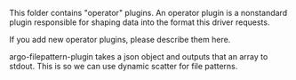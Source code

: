 This folder contains "operator" plugins. An operator plugin is a nonstandard plugin responsible for shaping data into the format this driver requests.

If you add new operator plugins, please describe them here.

argo-filepattern-plugin takes a json object and outputs that an array to stdout. This is so we can use dynamic scatter for file patterns.
